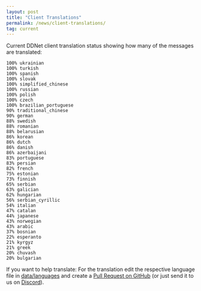 ```yaml
---
layout: post
title: "Client Translations"
permalink: /news/client-translations/
tag: current
---
```


Current DDNet client translation status showing how many of the messages are translated:

```
100% ukrainian
100% turkish
100% spanish
100% slovak
100% simplified_chinese
100% russian
100% polish
100% czech
100% brazilian_portuguese
90% traditional_chinese
90% german
88% swedish
88% romanian
88% belarusian
86% korean
86% dutch
86% danish
86% azerbaijani
83% portuguese
83% persian
82% french
75% estonian
73% finnish
65% serbian
63% galician
62% hungarian
56% serbian_cyrillic
54% italian
47% catalan
44% japanese
43% norwegian
43% arabic
37% bosnian
22% esperanto
21% kyrgyz
21% greek
20% chuvash
20% bulgarian
```

If you want to help translate: For the translation edit the respective language file in [data/languages](https://github.com/ddnet/ddnet/tree/master/data/languages) and create a [Pull Request on GitHub](https://github.com/ddnet/ddnet/) (or just send it to us on [Discord](/discord/)).

